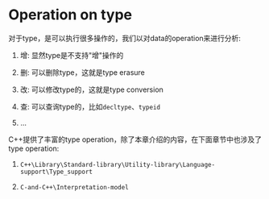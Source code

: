 # Operation on type

对于type，是可以执行很多操作的，我们以对data的operation来进行分析:

1) 增: 显然type是不支持"增"操作的

2) 删: 可以删除type，这就是type erasure

3) 改: 可以修改type的，这就是type conversion

4) 查: 可以查询type的，比如`decltype`、`typeid`

5) ...

C++提供了丰富的type operation，除了本章介绍的内容，在下面章节中也涉及了type operation:

1) `C++\Library\Standard-library\Utility-library\Language-support\Type_support`

2) `C-and-C++\Interpretation-model`